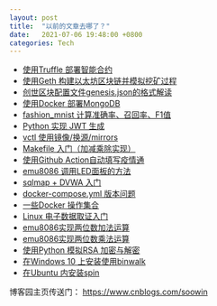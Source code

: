 ```yaml
---
layout: post
title:  "以前的文章去哪了？"
date:   2021-07-06 19:48:00 +0800
categories: Tech
---
```


- [使用Truffle 部署智能合约](https://www.cnblogs.com/soowin/p/14345232.html)
- [使用Geth 构建以太坊区块链并模拟挖矿过程](https://www.cnblogs.com/soowin/p/14330108.html)
- [创世区块配置文件genesis.json的格式解读](https://www.cnblogs.com/soowin/p/14328195.html)
- [使用Docker 部署MongoDB](https://www.cnblogs.com/soowin/p/14209581.html)
- [fashion_mnist 计算准确率、召回率、F1值](https://www.cnblogs.com/soowin/p/14198663.html)
- [Python 实现 JWT 生成](https://www.cnblogs.com/soowin/p/14095180.html)
- [vctl 使用镜像/换源/mirrors](https://www.cnblogs.com/soowin/p/13714085.html)
- [Makefile 入门（加减乘除实现）](https://www.cnblogs.com/soowin/p/13540251.html)
- [使用Github Action自动填写疫情通](https://www.cnblogs.com/soowin/p/13461451.html)
- [emu8086 调用LED面板的方法](https://www.cnblogs.com/soowin/p/12008927.html)
- [sqlmap + DVWA 入门](https://www.cnblogs.com/soowin/p/12459691.html)
- [docker-compose.yml 版本问题](https://www.cnblogs.com/soowin/p/12434003.html)
- [一些Docker 操作集合](https://www.cnblogs.com/soowin/p/12433915.html)
- [Linux 电子数据取证入门](https://www.cnblogs.com/soowin/p/12337381.html)
- [emu8086实现两位数加法运算](https://www.cnblogs.com/soowin/p/12011475.html)
- [emu8086实现两位数乘法运算](https://www.cnblogs.com/soowin/p/12009138.html)
- [使用Python 模拟RSA 加密与解密](https://www.cnblogs.com/soowin/p/12008883.html)
- [在Windows 10 上安装使用binwalk](https://www.cnblogs.com/soowin/p/12008881.html)
- [在Ubuntu 内安装spin](https://www.cnblogs.com/soowin/p/12008876.html)


博客园主页传送门：
<a href="https://www.cnblogs.com/soowin" target="_blank">https://www.cnblogs.com/soowin</a>